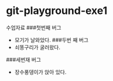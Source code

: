 # git-playground-exe1
수업자료
###첫번째 버그

- 모기가 날와았다.
###두번 째 버그
- 쇠똥구리가 굴러왔다.


###세번재 버그
- 장수풍뎅이가 앉아 있다.